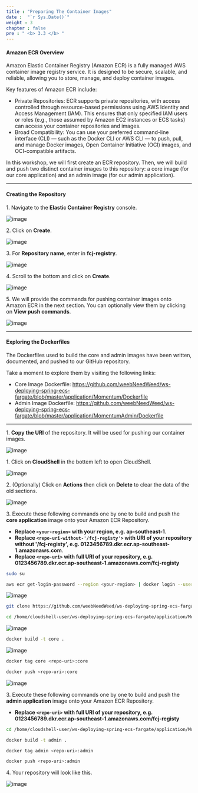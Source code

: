 ```yaml
---
title : "Preparing The Container Images"
date :  "`r Sys.Date()`" 
weight : 3
chapter : false
pre : " <b> 3.3 </b> "
---
```


#### Amazon ECR Overview

Amazon Elastic Container Registry (Amazon ECR) is a fully managed AWS container image registry service. It is designed to be secure, scalable, and reliable, allowing you to store, manage, and deploy container images.

Key features of Amazon ECR include:

- Private Repositories: ECR supports private repositories, with access controlled through resource-based permissions using AWS Identity and Access Management (IAM). This ensures that only specified IAM users or roles (e.g., those assumed by Amazon EC2 instances or ECS tasks) can access your container repositories and images.
- Broad Compatibility: You can use your preferred command-line interface (CLI) — such as the Docker CLI or AWS CLI — to push, pull, and manage Docker images, Open Container Initiative (OCI) images, and OCI-compatible artifacts.

In this workshop, we will first create an ECR repository. Then, we will build and push two distinct container images to this repository: a core image (for our core application) and an admin image (for our admin application).

___

#### Creating the Repository

1\. Navigate to the **Elastic Container Registry** console.

![image](/images/3.3/Group33.png)

2\. Click on **Create**.

![image](/images/3.3/Group34.png)

3\. For **Repository name**, enter in **fcj-registry**.

![image](/images/3.3/Group35.png)

4\. Scroll to the bottom and click on **Create**.

![image](/images/3.3/Group36.png)

5\. We will provide the commands for pushing container images onto Amazon ECR in the next section. You can optionally view them by clicking on **View push commands**. 

![image](/images/3.3/Group37.png)

___

#### Exploring the Dockerfiles

The Dockerfiles used to build the core and admin images have been written, documented, and pushed to our GitHub repository.

Take a moment to explore them by visiting the following links:
- Core Image Dockerfile: https://github.com/weebNeedWeed/ws-deploying-spring-ecs-fargate/blob/master/application/Momentum/Dockerfile
- Admin Image Dockerfile: https://github.com/weebNeedWeed/ws-deploying-spring-ecs-fargate/blob/master/application/MomentumAdmin/Dockerfile

___

1\. **Copy the URI** of the repository. It will be used for pushing our container images.

![image](/images/3.3/Group40.png)

1\. Click on **CloudShell** in the bottem left to open CloudShell.

![image](/images/3.3/Group38.png)

2\. (Optionally) Click on **Actions** then click on **Delete** to clear the data of the old sections.

![image](/images/3.3/Group39.png)

3\. Execute these following commands one by one to build and push the **core application** image onto your Amazon ECR Repository. 

- **Replace `<your-region>` with your region, e.g. ap-southeast-1**. 
- **Replace `<repo-uri-without-'/fcj-registy'>` with URI of your repository without '/fcj-registy', e.g. 0123456789.dkr.ecr.ap-southeast-1.amazonaws.com**. 
- **Replace `<repo-uri>` with full URI of your repository, e.g. 0123456789.dkr.ecr.ap-southeast-1.amazonaws.com/fcj-registy**

```bash
sudo su

aws ecr get-login-password --region <your-region> | docker login --username AWS --password-stdin <repo-uri-without-'/fcj-registy'>
```

![image](/images/3.3/Group41.png)

```bash
git clone https://github.com/weebNeedWeed/ws-deploying-spring-ecs-fargate.git

cd /home/cloudshell-user/ws-deploying-spring-ecs-fargate/application/Momentum
```

![image](/images/3.3/Group42.png)

```bash
docker build -t core .
```

![image](/images/3.3/Group43.png)

```bash
docker tag core <repo-uri>:core

docker push <repo-uri>:core
```

![image](/images/3.3/Group44.png)

3\. Execute these following commands one by one to build and push the **admin application** image onto your Amazon ECR Repository. 

- **Replace `<repo-uri>` with full URI of your repository, e.g. 0123456789.dkr.ecr.ap-southeast-1.amazonaws.com/fcj-registy**

```bash
cd /home/cloudshell-user/ws-deploying-spring-ecs-fargate/application/MomentumAdmin

docker build -t admin .

docker tag admin <repo-uri>:admin

docker push <repo-uri>:admin
```

4\. Your repository will look like this.

![image](/images/3.3/Group45.png)
